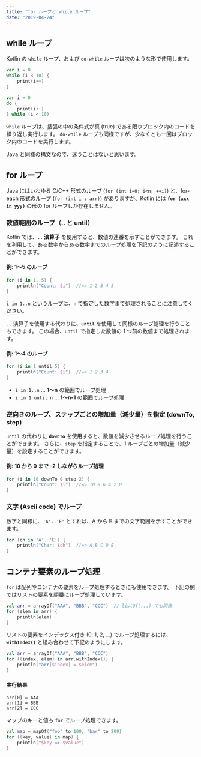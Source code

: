 ```yaml
---
title: "for ループと while ループ"
date: "2019-04-24"
---
```


while ループ
----

Kotlin の `while` ループ、および `do-while` ループは次のような形で使用します。

```kotlin
var i = 0
while (i < 10) {
    print(i++)
}
```

```kotlin
var i = 0
do {
    print(i++)
} while (i < 10)
```

`while` ループは、括弧の中の条件式が真 (true) である限りブロック内のコードを繰り返し実行します。
`do-while` ループも同様ですが、少なくとも一回はブロック内のコードを実行します。

Java と同様の構文なので、迷うことはないと思います。


for ループ
----

Java にはいわゆる C/C++ 形式のループ (`for (int i=0; i<n; ++i)`) と、for-each 形式のループ (`for (int i : arr)`) がありますが、Kotlin には **`for (xxx in yyy)`** の形の for ループしか存在しません。

### 数値範囲のループ（.. と until）

Kotlin では、**`..` 演算子** を使用すると、数値の連番を示すことができます。
これを利用して、ある数字からある数字までのループ処理を下記のように記述することができます。

#### 例: 1～5 のループ

```kotlin
for (i in 1..5) {
    println("Count: $i")  //=> 1 2 3 4 5
}
```

`i in 1..n` というループは、`n` で指定した数字まで処理されることに注意してください。

`..` 演算子を使用する代わりに、**`until`** を使用して同様のループ処理を行うこともできます。
この場合、`until` で指定した数値の 1 つ前の数値まで処理されます。

#### 例: 1～4 のループ

```kotlin
for (i in 1 until 5) {
    println("Count: $i")  //=> 1 2 3 4
}
```

- `i in 1..n` ... **1～n** の範囲でループ処理
- `i in 1 until n` ... **1～n-1** の範囲でループ処理


### 逆向きのループ、ステップごとの増加量（減少量）を指定 (downTo, step)

`until` の代わりに **`downTo`** を使用すると、数値を減少させるループ処理を行うことができます。
さらに、`step` を指定することで、1 ループごとの増加量（減少量）を設定することができます。

#### 例: 10 から 0 まで -2 しながらループ処理

```kotlin
for (i in 10 downTo 0 step 2) {
    println("Count: $i")  //=> 10 8 6 4 2 0
}
```

### 文字 (Ascii code) でループ

数字と同様に、`'A'..'E'` とすれば、A から E までの文字範囲を示すことができます。

```kotlin
for (ch in 'A'..'E') {
    println("Char: $ch")  //=> A B C D E
}
```

コンテナ要素のループ処理
----

`for` は配列やコンテナの要素をループ処理するときにも使用できます。
下記の例ではリストの要素を順番にループ処理しています。

```kotlin
val arr = arrayOf("AAA", "BBB", "CCC")  // listOf(...) でも同様
for (elem in arr) {
    println(elem)
}
```

リストの要素をインデックス付き (0, 1, 2, ...) でループ処理するには、**`withIndex()`** と組み合わせて下記のようにします。

```kotlin
val arr = arrayOf("AAA", "BBB", "CCC")
for ((index, elem) in arr.withIndex()) {
    println("arr[$index] = $elem")
}
```

#### 実行結果
```
arr[0] = AAA
arr[1] = BBB
arr[2] = CCC
```

マップのキーと値も `for` でループ処理できます。

```kotlin
val map = mapOf("foo" to 100, "bar" to 200)
for ((key, value) in map) {
    println("$key => $value")
}
```


